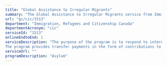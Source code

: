 ```yaml
---
title: "Global Assistance to Irregular Migrants"
summary: "The Global Assistance to Irregular Migrants service from Immigration, Refugees and Citizenship Canada is available end-to-end online, according to the GC Service Inventory."
url: "gc/cic/1513"
department: "Immigration, Refugees and Citizenship Canada"
departmentAcronym: "cic"
serviceId: "1513"
onlineEndtoEnd: 1
serviceDescription: "The purpose of the program is to respond to international crises quickly and effectively related to irregular migration in an effort to ensure managed migration that promotes Canadian interests and protects the health, safety and security of Canadians.
The program provides transfer payments in the form of contributions to trusted international, intergovernmental, and non-governmental organizations (such as the International Organization for Migration). It contributes to the overall discouragement of human smuggling, illegal migration while ensuring intercepted migrants: have basic needs met, including shelter, water, food, and emergency medical care; are treated in accordance with international principles of protection including protection against refoulement; and are returned to their countries of origin if determined not to be in need of protection as per international principles of protection."
serviceUrl: ""
programDescription: "Asylum"
---
```

